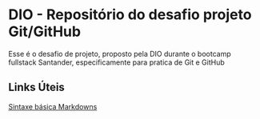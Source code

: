 # DIO - Repositório do desafio projeto Git/GitHub
Esse é o desafio de projeto, proposto pela DIO durante o bootcamp fullstack Santander, especificamente para pratica de Git e GitHub
## Links Úteis
[Sintaxe básica Markdowns](https://www.markdownguide.org/basic-syntax/)
